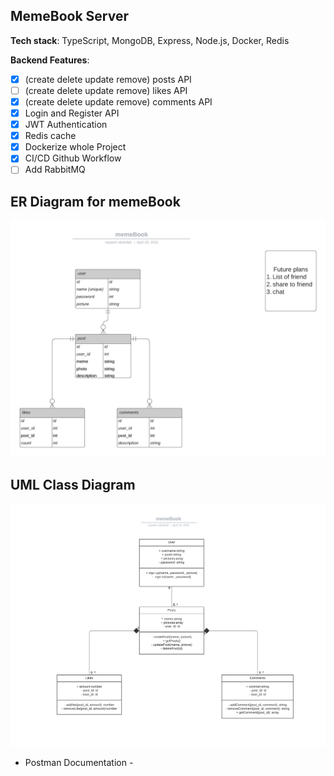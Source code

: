 ## MemeBook Server

**Tech stack**: TypeScript, MongoDB, Express, Node.js, Docker, Redis

**Backend Features**:

- [x] (create delete update remove) posts API
- [ ] (create delete update remove) likes API
- [x] (create delete update remove) comments API
- [x] Login and Register API
- [x] JWT Authentication
- [x] Redis cache
- [x] Dockerize whole Project
- [x] CI/CD Github Workflow
- [ ] Add RabbitMQ

## ER Diagram for memeBook

![ERD](./diagrams/memeBook.png)

## UML Class Diagram

![UML](./diagrams/UMLClass_diagram_memeBook.png)

- Postman Documentation -

